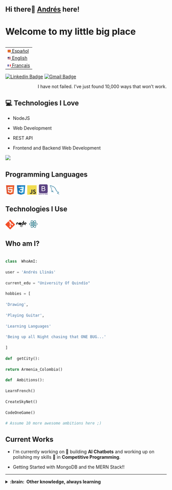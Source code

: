 
## Hi there👋 [Andrés](https://github.com/andre101011) here!  

<h1>Welcome to my little big place</h1>

<table align="right">
 <tr><td><a href="README_es.md"><img src="images/es-flag.png" height="10"> Español</a></td></tr>
 <tr><td><a href="README.md"><img src="images/us-flag.png" height="10"> English</a></td></tr>
 <tr><td><a href="README_fr.md"><img src="images/fr-flag.png" height="10"> Français</a></td></tr>
</table>

[![Linkedin Badge](https://img.shields.io/badge/-Andrés%20Llinás-blue?style=flat-square&logo=Linkedin&logoColor=white&link=https://www.https://www.linkedin.com/in/andres-llinas-r/)](https://www.linkedin.com/in/andres-llinas-r/) [![Gmail Badge](https://img.shields.io/badge/-andreslli1707@gmail.com-c14438?style=flat-square&logo=Gmail&logoColor=white&link=mailto:andreslli1707@gmail.com)](mailto:andreslli1707@gmail.com) 


<div  style="text-align: right">I have not failed. I’ve just found 10,000 ways that won’t work. </div>

  

## :computer: Technologies I Love

* NodeJS

* Web Development

* REST API

* Frontend and Backend Web Development

  

<img  src = "https://github-readme-stats.vercel.app/api/top-langs/?username=andre101011&layout=compact">

  

## Programming Languages

<img  src = 'https://github.com/andre101011/andre101011/blob/main/images/html.svg'  width='30'/>  <img  src = 'https://github.com/andre101011/andre101011/blob/main/images/css.svg'  width='30'/>  <img  src = 'https://github.com/andre101011/andre101011/blob/main/images/js.svg'  width='30'/>  <img  src = 'https://github.com/andre101011/andre101011/blob/main/images/bootstrap.svg'  width='33'/> 
<img  src = 'https://github.com/andre101011/andre101011/blob/main/images/sql.svg'  width='30'/>

## Technologies I Use

<img  src = 'https://github.com/andre101011/andre101011/blob/main/images/git.svg'  width='30'/>  <img  src = 'https://github.com/andre101011/andre101011/blob/main/images/nodejs.svg'  width='33'/>  <img  src = 'https://github.com/andre101011/andre101011/blob/main/images/react.svg'  width='33'/>

## Who am I?

```python

class  WhoAmI:

user = 'Andrés Llinás'

current_edu = "University Of Quindío"

hobbies = [

'Drawing',

'Playing Guitar',

'Learning Languages'

'Being up all Night chasing that ONE BUG...'

]

def  getCity():

return Armenia_Colombia()

def  Ambitions():

LearnFrench()

CreateSkyNet()

CodeOneGame()

# Assume 10 more awesome ambitions here ;)

```

## Current Works

* I'm currently working on 🔭 building **AI Chatbots** and working up on polishing my skills 🌱 in **Competitive Programming**.

* Getting Started with MongoDB and the MERN Stack!!


<hr/>
  
<details>
  <summary><b>:brain: &nbsp;Other knowledge, always learning</b></summary>
  <br/>

![Java](https://img.shields.io/badge/JAVA-007396.svg?&style=flat&logo=java&logoColor=white)&nbsp;
![JSF](https://img.shields.io/badge/JSF-323330.svg?&style=flat&logo=eclipse&logoColor=white)&nbsp;
![Angular](https://img.shields.io/badge/ANGULAR-DD0031.svg?&style=flat&logo=angular&logoColor=white)&nbsp;
![Spring](https://img.shields.io/badge/SPRING-6DB33F.svg?&style=flat&logo=spring&logoColor=white)&nbsp;
![Hibernate](https://img.shields.io/badge/HIBERNATE-121011.svg?&style=flat&logo=red-hat&logoColor=white)
![HTML5](https://img.shields.io/badge/HTML5-E34F26.svg?&style=flat&logo=html5&logoColor=white)&nbsp;
![CSS3](https://img.shields.io/badge/CSS3-%231572B6.svg?&style=flat&logo=css3&logoColor=white)&nbsp;
![JavaScript](https://img.shields.io/badge/JAVASCRIPT-323330.svg?&style=flat&logo=javascript&logoColor=%23F7DF1E)&nbsp;
![Git](https://img.shields.io/badge/GIT-%23F05033.svg?&style=flat&logo=git&logoColor=white)&nbsp;
![GitHub](https://img.shields.io/badge/GITHUB-%23121011.svg?&style=flat&logo=github&logoColor=white)&nbsp;
![GitLab](https://img.shields.io/badge/GITLAB-%23181717.svg?&style=flat&logo=gitlab&logoColor=white)&nbsp;
![REST API](https://img.shields.io/badge/REST-02569B.svg?&style=flat&logo=rest&logoColor=white)&nbsp;
![LINUX](https://img.shields.io/badge/LINUX-FCC624?style=flat-square&logo=linux&logoColor=black)
![VSCode](https://img.shields.io/badge/VSCODE-007ACC.svg?&style=flat&logo=visual-studio-code)&nbsp;
![Eclipse](https://img.shields.io/badge/ECLIPSE-2C2255.svg?&style=flat&logo=eclipse)&nbsp;
![IntelliJ](https://img.shields.io/badge/INTELLIJ-000000.svg?&style=flat&logo=intellij-idea)&nbsp;\
![Clean Architecture](https://img.shields.io/badge/CLEAN%20ARCHITECTURE-6DB33F.svg?&style=flat&logoColor=white)&nbsp;
![SCRUM](https://img.shields.io/badge/SCRUM-6DB33F.svg?&style=flat&logo=ddd&logoColor=white)&nbsp;

